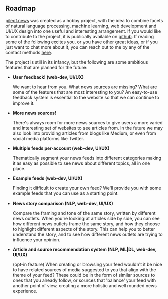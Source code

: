 ## Roadmap

[pileof.news](#) was created as a hobby project, with the idea to combine facets of natural language processing, machine learning, web development and UI/UX design into one useful and interesting arrangement. If you would like to contribute to the project, it is publically available on [github](). If reading some of the following excites you, or you have other great ideas, or if you just want to chat more about it, you can reach out to me by any of the contact methods [here](#).

The project is still in its infancy, but the following are some ambitious features that are planned for the future:

- **User feedback! (web-dev, UI/UX)**
  
  We want to hear from you. What news sources are missing? What are some of the features that are most interesting to you? An easy-to-use feedback system is essential to the website so that we can continue to improve it.

- **More news sources!**
  
  There's always room for more news sources to give users a more varied and interesting set of websites to see articles from. In the future we may also look into providing articles from blogs like Medium, or even from social media platforms like Twitter.

- **Multiple feeds per-account (web-dev, UI/UX)**
  
  Thematically segment your news feeds into different categories making it as easy as possible to see news about different topics, all in one place.

- **Example feeds (web-dev, UI/UX)**
  
  Finding it difficult to create your own feed? We'll provide you with some example feeds that you can use as a starting point.

- **News story comparison (NLP, web-dev, UI/UX)**
  
  Compare the framing and tone of the same story, written by different news outlets. When you're looking at articles side by side, you can see how different news outlets frame the same story, and how they choose to highlight different aspects of the story. This can help you to better understand the story, and to see how different news outlets are trying to influence your opinion.

- **Article and source recommendation system (NLP, ML|DL, web-dev, UI/UX)**

  (opt-in feature) When creating or browsing your feed wouldn't it be nice to have related sources of media suggested to you that align with the theme of your feed? These could be in the form of similar sources to ones that you already follow, or sources that 'balance' your feed with another point of view, creating a more holistic and well rounded news experience.
